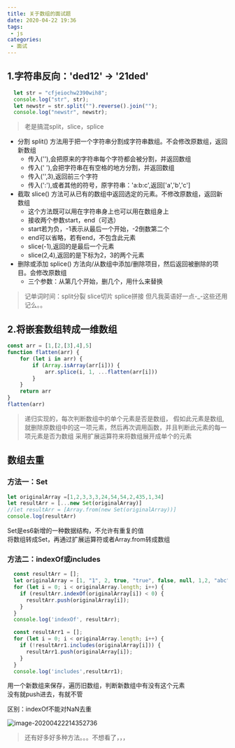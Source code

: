 ```yaml
---
title: 关于数组的面试题
date: 2020-04-22 19:36
tags:
 - js
categories: 
 - 面试
---
```

## 1.字符串反向：'ded12' -> '21ded'

```js
  let str = "cfjeiochw2390wih8";
  console.log("str", str);
  let newstr = str.split("").reverse().join("");
  console.log("newstr", newstr);
```
> 老是搞混split，slice，splice

+ 分割 split() 方法用于把一个字符串分割成字符串数组。不会修改原数组，返回新数组
  + 传入(''),会把原来的字符串每个字符都会被分割，并返回数组
  + 传入(' '),会把字符串在有空格的地方分割，并返回数组
  + 传入('',3),返回前三个字符
  + 传入('\:'),或者其他的符号，原字符串：'a\:b\:c',返回['a','b','c']
+ 截取 slice() 方法可从已有的数组中返回选定的元素。不修改原数组，返回新数组
  + 这个方法既可以用在字符串身上也可以用在数组身上
  + 接收两个参数start，end（可选）
  + start若为负，-1表示从最后一个开始，-2倒数第二个
  + end可以省略，若有end，不包含此元素
  + slice(-1),返回的是最后一个元素
  + slice(2,4),返回的是下标为2，3的两个元素
+ 删除或添加 splice() 方法向/从数组中添加/删除项目，然后返回被删除的项目。会修改原数组
  + 三个参数：从第几个开始，删几个，用什么来替换

> 记单词时间：split分裂 slice切片 splice拼接
> 但凡我英语好一点-_-这些还用记么。。

## 2.将嵌套数组转成一维数组

```js
const arr = [1,[2,[3],4],5]
function flatten(arr) {
    for (let i in arr) {
        if (Array.isArray(arr[i])) {
            arr.splice(i, 1, ...flatten(arr[i]))
        }
    }
    return arr
}
flatten(arr)
```
> 递归实现的，每次判断数组中的单个元素是否是数组，
> 假如此元素是数组,就删除原数组中的这一项元素，然后再次调用函数，并且判断此元素的每一项元素是否为数组
> 采用扩展运算符来将数组展开成单个的元素

## 数组去重

### 方法一：Set

```js
let originalArray =[1,2,3,3,3,24,54,54,2,435,1,34]
let resultArr = [...new Set(originalArray)]
//let resultArr = [Array.from(new Set(originalArray))]
console.log(resultArr)
```
Set是es6新增的一种数据结构，不允许有重复的值  
将数组转成Set，再通过扩展运算符或者Array.from转成数组

### 方法二：indexOf或includes

```js
  const resultArr = [];
  let originalArray = [1, "1", 2, true, "true", false, null, 1,2, "abc", undefined, NaN, NaN];
  for (let i = 0; i < originalArray.length; i++) {
    if (resultArr.indexOf(originalArray[i]) < 0) {
      resultArr.push(originalArray[i]);
    }
  }
  console.log('indexOf', resultArr);

  const resultArr1 = [];
  for (let i = 0; i < originalArray.length; i++) {
    if (!resultArr1.includes(originalArray[i])) {
      resultArr1.push(originalArray[i]);
    }
  }
  console.log('includes',resultArr1);
```
用一个新数组来保存，遍历旧数组，判断新数组中有没有这个元素  
没有就push进去，有就不管

区别：indexOf不能对NaN去重

![image-20200422214352736](https://tva1.sinaimg.cn/large/007S8ZIlgy1ge2vnzsypaj30y205w3zs.jpg)

> 还有好多好多种方法。。。不想看了，，，

